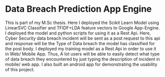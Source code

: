 # Data Breach Prediction App Engine
This is part of my M.Sc thesis. Here I deployed the Scikit Learn Model using LinearSVC Classifier and TFIDF+LDA feature vectors to Google App-Engine. I deployed the model and python scripts for using it as a Rest Api. Here, Cyber Security data breach incident will be sent as a post request to this api and response will be the Type of Data breach the model has classified for the post body. I deployed my training model as a Rest Api in order to use it in Web/ Mobile App. Thus, A lot users will be able to easily detect what type of data breach they encountered by just typing the description of incident in mobile/ web app. I also built an android app for demonstrating the usability of this project.
